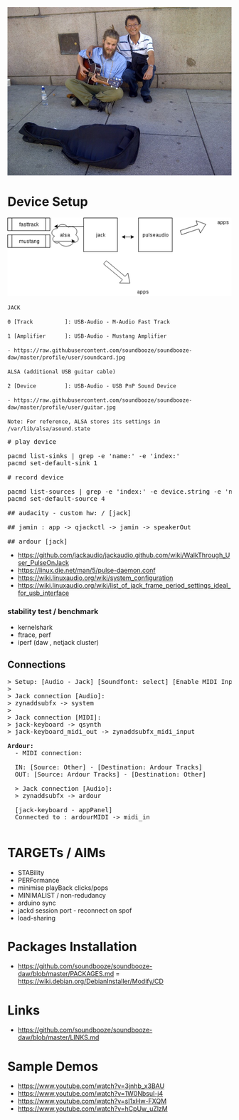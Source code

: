 
![alt text](https://raw.githubusercontent.com/soundbooze/soundbooze-daw/master/photo.jpg "Home")
 
 # Device Setup

![alt text](https://raw.githubusercontent.com/soundbooze/soundbooze-daw/master/profile/user/bingung-not.png "Home")

```
JACK

0 [Track          ]: USB-Audio - M-Audio Fast Track

1 [Amplifier      ]: USB-Audio - Mustang Amplifier

- https://raw.githubusercontent.com/soundbooze/soundbooze-daw/master/profile/user/soundcard.jpg

ALSA (additional USB guitar cable)

2 [Device         ]: USB-Audio - USB PnP Sound Device

- https://raw.githubusercontent.com/soundbooze/soundbooze-daw/master/profile/user/guitar.jpg

Note: For reference, ALSA stores its settings in /var/lib/alsa/asound.state
```

<pre>
# play device

pacmd list-sinks | grep -e 'name:' -e 'index:'
pacmd set-default-sink 1 

# record device

pacmd list-sources | grep -e 'index:' -e device.string -e 'name:'
pacmd set-default-source 4

## audacity - custom hw: / [jack]

## jamin : app -> qjackctl -> jamin -> speakerOut

## ardour [jack]
</pre>

- https://github.com/jackaudio/jackaudio.github.com/wiki/WalkThrough_User_PulseOnJack
- https://linux.die.net/man/5/pulse-daemon.conf
- https://wiki.linuxaudio.org/wiki/system_configuration
- https://wiki.linuxaudio.org/wiki/list_of_jack_frame_period_settings_ideal_for_usb_interface

### stability test / benchmark

- kernelshark
- ftrace, perf
- iperf (daw , netjack cluster)

## Connections

<pre>
> Setup: [Audio - Jack] [Soundfont: select] [Enable MIDI Input: Jack]
>
> Jack connection [Audio]: 
> zynaddsubfx -> system
>
> Jack connection [MIDI]: 
> jack-keyboard -> qsynth 
> jack-keyboard_midi_out -> zynaddsubfx_midi_input

<b>Ardour: </b>
  - MIDI connection: 
  
  IN: [Source: Other] - [Destination: Ardour Tracks]
  OUT: [Source: Ardour Tracks] - [Destination: Other]
  
  > Jack connection [Audio]: 
  > zynaddsubfx -> ardour
  
  [jack-keyboard - appPanel]
  Connected to : ardourMIDI -> midi_in

</pre>

# TARGETs / AIMs

- STABility
- PERFormance
- minimise playBack clicks/pops
- MINIMALIST / non-redudancy
- arduino sync
- jackd session port - reconnect on spof
- load-sharing

# Packages Installation

- https://github.com/soundbooze/soundbooze-daw/blob/master/PACKAGES.md
= https://wiki.debian.org/DebianInstaller/Modify/CD

# Links

- https://github.com/soundbooze/soundbooze-daw/blob/master/LINKS.md

# Sample Demos

- https://www.youtube.com/watch?v=3jnhb_x3BAU
- https://www.youtube.com/watch?v=1W0NbsuI-j4
- https://www.youtube.com/watch?v=sI1xHw-FXQM
- https://www.youtube.com/watch?v=hCpUw_uZlzM

